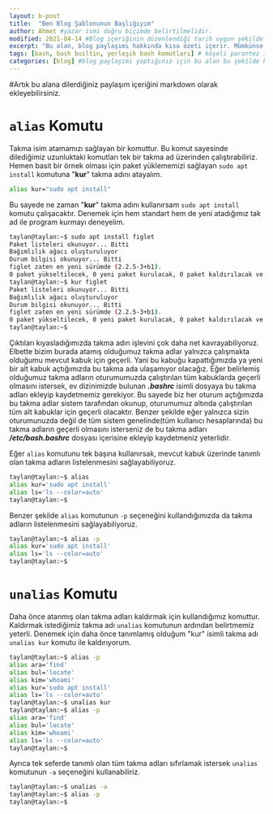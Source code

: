 ```yaml
---
layout: b-post
title:  "Ben Blog Şablonunun Başlığıyım"
author: Ahmet #yazar ismi doğru biçimde belirtilmelidir.
modified: 2021-04-14 #Blog içeriğinin düzenlendiği tarih uygun şekilde belirtilmelidir.
excerpt: "Bu alan, blog paylaşımı hakkında kısa özeti içerir. Mümkünse bu özet alanı 30 kelimeyi geçmemelidir."
tags: [bash, bash builtin, yerleşik bash komutları] # köşeli parantez içinde virgülle ayırarak etkiketler kullanılmalıdır.
categories: [blog] #blog paylaşımı yaptığınız için bu alan bu şekilde kalmalıdır. 
---
```

#Artık bu alana dilerdiğiniz paylaşım içeriğini markdown olarak ekleyebilirsiniz.

# `alias` Komutu

Takma isim atamamızı sağlayan bir komuttur. Bu komut sayesinde dilediğimiz uzunluktaki komutları tek bir takma ad üzerinden çalıştırabiliriz. Hemen basit bir örnek olması için paket yüklememizi sağlayan `sudo apt install` komutuna "**kur**" takma adını atayalım.

```bash
alias kur="sudo apt install"
```

Bu sayede ne zaman "**kur**" takma adını kullanırsam `sudo apt install` komutu çalışacaktır. Denemek için hem standart hem de yeni atadığımız tak ad ile program kurmayı deneyelim.

```bash
taylan@taylan:~$ sudo apt install figlet
Paket listeleri okunuyor... Bitti
Bağımlılık ağacı oluşturuluyor       
Durum bilgisi okunuyor... Bitti      
figlet zaten en yeni sürümde (2.2.5-3+b1).
0 paket yükseltilecek, 0 yeni paket kurulacak, 0 paket kaldırılacak ve 2 paket yükseltilmeyecek.
taylan@taylan:~$ kur figlet
Paket listeleri okunuyor... Bitti
Bağımlılık ağacı oluşturuluyor       
Durum bilgisi okunuyor... Bitti      
figlet zaten en yeni sürümde (2.2.5-3+b1).
0 paket yükseltilecek, 0 yeni paket kurulacak, 0 paket kaldırılacak ve 2 paket yükseltilmeyecek.
taylan@taylan:~$
```

Çıktıları kıyasladığımızda takma adın işlevini çok daha net kavrayabiliyoruz. Elbette bizim burada atamış olduğumuz takma adlar yalnızca çalışmakta olduğumu mevcut kabuk için geçerli. Yani bu kabuğu kapattığımızda ya yeni bir alt kabuk açtığımızda bu takma ada ulaşamıyor olacağız. Eğer belirlemiş olduğumuz takma adların oturumumuzda çalıştırılan tüm kabuklarda geçerli olmasını istersek, ev dizinimizde bulunan ***.bashrc*** isimli dosyaya bu takma adları ekleyip kaydetmemiz gerekiyor. Bu sayede biz her oturum açtığımızda bu takma adlar sistem tarafından okunup, oturumumuz altında çalıştırılan tüm alt kabuklar için geçerli olacaktır. Benzer şekilde eğer yalnızca sizin oturumunuzda değil de tüm sistem genelinde(tüm kullanıcı hesaplarında) bu takma adların geçerli olmasını isterseniz de bu takma adları ***/etc/bash.bashrc*** dosyası içerisine ekleyip kaydetmeniz yeterlidir. 

Eğer `alias` komutunu tek başına kullanırsak, mevcut kabuk üzerinde tanımlı olan takma adların listelenmesini sağlayabiliyoruz.

```bash
taylan@taylan:~$ alias
alias kur='sudo apt install'
alias ls='ls --color=auto'
taylan@taylan:~$
```

Benzer şekilde `alias` komutunun `-p` seçeneğini kullandığımızda da takma adların listelenmesini sağlayabiliyoruz.

```bash
taylan@taylan:~$ alias -p
alias kur='sudo apt install'
alias ls='ls --color=auto'
taylan@taylan:~$
```

# `unalias` Komutu

Daha önce atanmış olan takma adları kaldırmak için kullandığımız komuttur. Kaldırmak istediğimiz takma adı `unalias` komutunun ardından belirtmemiz yeterli. Denemek için daha önce tanımlamış olduğum "kur" isimli takma adı `unalias kur` komutu ile kaldırıyorum.

```bash
taylan@taylan:~$ alias -p
alias ara='find'
alias bul='locate'
alias kim='whoami'
alias kur='sudo apt install'
alias ls='ls --color=auto'
taylan@taylan:~$ unalias kur 
taylan@taylan:~$ alias -p
alias ara='find'
alias bul='locate'
alias kim='whoami'
alias ls='ls --color=auto'
taylan@taylan:~$
```

Ayrıca tek seferde tanımlı olan tüm takma adları sıfırlamak istersek `unalias` komutunun `-a` seçeneğini kullanabiliriz.

```bash
taylan@taylan:~$ unalias -a
taylan@taylan:~$ alias -p
taylan@taylan:~$
```